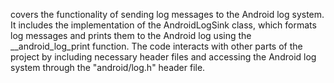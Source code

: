 covers the functionality of sending log messages to the Android log system. It includes the implementation of the AndroidLogSink class, which formats log messages and prints them to the Android log using the __android_log_print function. The code interacts with other parts of the project by including necessary header files and accessing the Android log system through the "android/log.h" header file.